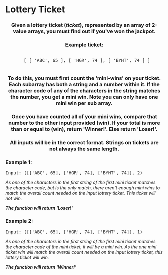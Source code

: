 # Lottery Ticket

<div align = "center">
  
  <h3> Given a lottery ticket (<em>ticket</em>), represented by an array of 2-value arrays, you must find out if you've won the jackpot.  </h3>
  
  <h3>
    Example ticket: 
    </h3>
    
  <pre>  
   [ [ 'ABC', 65 ], [ 'HGR', 74 ], [ 'BYHT', 74 ] ] 
   </pre>
  
  <h3>
    To do this, you must first count the 'mini-wins' on your ticket. Each subarray has both a string and a number within it. If the character code of any of the characters in the string matches the number, you get a mini win. 
    Note you can only have one mini win per sub array.</h3>
  
  <h3>Once you have counted all of your mini wins, compare that number to the other input provided (win). If your total is more than or equal to (win), return 'Winner!'. Else return 'Loser!'.</h3>
  
  <h3>All inputs will be in the correct format. Strings on tickets are not always the same length.</h3>

</div>

<h3>Example 1:</h3>
<pre>
Input: ([['ABC', 65], ['HGR', 74], ['BYHT', 74]], 2) 
</pre>

<p>
<em>As one of the characters in the first string of the first mini ticket matches the character code, but is the only match, there aren't enough mini wins to match the overall count needed on the input lottery ticket. This ticket will not win.
  
  <strong>The function will return 'Loser!'</strong>
    </em>
</p>

<h3>Example 2:</h3>
<pre>
Input: ([['ABC', 65], ['HGR', 74], ['BYHT', 74]], 1) 
</pre>

<p>
<em>As one of the characters in the first string of the first mini ticket matches the character code of the mini ticket, it will be a mini win. As the one mini ticket win will match the overall count needed on the input lottery ticket, this lottery ticket will win. 
  
  <strong>The function will return 'Winner!'</strong>
  </em>
</p>




